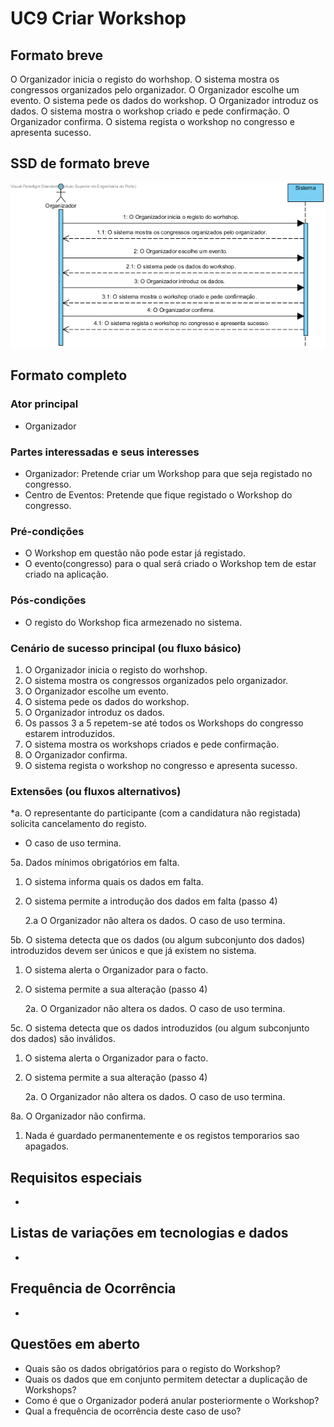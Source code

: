 # UC9 Criar Workshop
## Formato breve
O Organizador inicia o registo do worhshop.
O sistema mostra os congressos organizados pelo organizador.
O Organizador escolhe um evento.
O sistema pede os dados do workshop.
O Organizador introduz os dados.
O sistema mostra o workshop criado e pede confirmação.
O Organizador confirma.
O sistema regista o workshop no congresso e apresenta sucesso.
## SSD de formato breve
![SSD_UC9.png](../../Imagens/SSD_UC9.png)

## Formato completo

### Ator principal
* Organizador

### Partes interessadas e seus interesses
+ Organizador: Pretende criar um Workshop para que seja registado no congresso.
+ Centro de Eventos: Pretende que fique registado o Workshop do congresso.

### Pré-condições
+ O Workshop em questão não pode estar já registado.
+ O evento(congresso) para o qual será criado o Workshop tem de estar criado na aplicação.


### Pós-condições
* O registo do Workshop fica armezenado no sistema.

### Cenário de sucesso principal (ou fluxo básico)
1. O Organizador inicia o registo do worhshop.
2. O sistema mostra os congressos organizados pelo organizador.
3. O Organizador escolhe um evento.
4. O sistema pede os dados do workshop.
5. O Organizador introduz os dados.
6. Os passos 3 a 5 repetem-se até todos os Workshops do congresso estarem introduzidos.
7. O sistema mostra os workshops criados e pede confirmação.
8. O Organizador confirma.
9. O sistema regista o workshop no congresso e apresenta sucesso.

### Extensões (ou fluxos alternativos)
\*a. O representante do participante (com a candidatura não registada) solicita cancelamento do registo.

+ O caso de uso termina.


5a. Dados mínimos obrigatórios em falta.

1. O sistema informa quais os dados em falta.
2. O sistema permite a introdução dos dados em falta (passo 4)

    2.a O Organizador não altera os dados. O caso de uso termina.


5b. O sistema detecta que os dados (ou algum subconjunto dos dados) introduzidos devem ser únicos e que já existem no sistema.

1. O sistema alerta o Organizador para o facto.
2. O sistema permite a sua alteração (passo 4)

    2a. O Organizador não altera os dados. O caso de uso termina.

5c. O sistema detecta que os dados introduzidos (ou algum subconjunto dos dados) são inválidos.

1. O sistema alerta o Organizador para o facto.
2. O sistema permite a sua alteração (passo 4)

    2a. O Organizador não altera os dados. O caso de uso termina.

8a. O Organizador não confirma.
1. Nada é guardado permanentemente e os registos temporarios sao apagados.

## Requisitos especiais
*

## Listas de variações em tecnologias e dados
*

## Frequência de Ocorrência
*

## Questões em aberto
+ Quais são os dados obrigatórios para o registo do Workshop?
+ Quais os dados que em conjunto permitem detectar a duplicação de Workshops?
+ Como é que o Organizador poderá anular posteriormente o Workshop?
+ Qual a frequência de ocorrência deste caso de uso?
